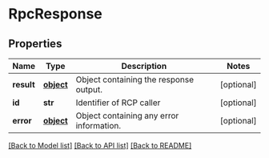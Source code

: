 # RpcResponse

## Properties
Name | Type | Description | Notes
------------ | ------------- | ------------- | -------------
**result** | [**object**](.md) | Object containing the response output. | [optional] 
**id** | **str** | Identifier of RCP caller | [optional] 
**error** | [**object**](.md) | Object containing any error information. | [optional] 

[[Back to Model list]](../README.md#documentation-for-models) [[Back to API list]](../README.md#documentation-for-api-endpoints) [[Back to README]](../README.md)


